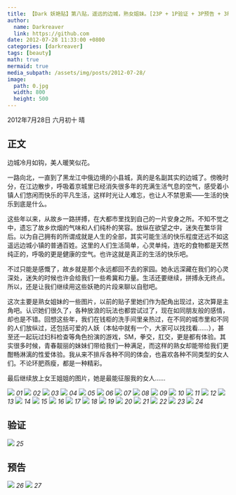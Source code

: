 ```yaml
---
title: 【Dark 妖艳贴】第八贴，遥远的边城，熟女姐妹。[23P + 1P验证 + 3P预告 + 3P花絮]
author:
  name: Darkreaver
  link: https://github.com
date: 2012-07-28 11:33:00 +0800
categories: [darkreaver]
tags: [beauty]
math: true
mermaid: true
media_subpath: /assets/img/posts/2012-07-28/
image:
  path: 0.jpg
  width: 800
  height: 500
---
```


2012年7月28日  六月初十  晴

## 正文

边城冷月如钩，美人暖笑似花。

一路向北，一直到了黑龙江中俄边境的小县城，真的是名副其实的边城了。傍晚时分，在江边散步，呼吸着京城里已经消失很多年的充满生活气息的空气，感受着小镇人们悠闲而快乐的平凡生活，这样时光让人难忘，也让人不禁思索——生活的快乐到底是什么。

这些年以来，从故乡一路拼搏，在大都市里找到自己的一片安身之所。不知不觉之中，遗忘了故乡炊烟的气味和人们纯朴的笑容。放纵在欲望之中，迷失在繁华背后。以为自己拥有的所谓成就是人生的全部，其实可能生活的快乐程度还远不如这遥远边城小镇的普通百姓。这里的人们生活简单，心灵单纯，连吃的食物都是天然纯正的，呼吸的更是健康的空气。也许这就是真正的生活的快乐吧。

不过只能是感慨了，故乡就是那个永远都回不去的家园。她永远深藏在我们的心灵深处，迷失的时候也许会给我们一些希冀和力量。生活还要继续，拼搏永无终点。所以，还是让我们继续用这些妖艳的片段来聊以自慰吧。

这次主要是熟女姐妹的一些图片，以前的贴子里她们作为配角出现过，这次算是主角吧。认识她们很久了，各种放浪的玩法也都尝试过了，现在如同朋友般的感情，却也是不错。回想这些年，我们在钱柜的洗手间里亲热过，在不同的城市里和不同的人们放纵过，还包括可爱的人妖（本帖中就有一个，大家可以找找看……），甚至还一起玩过妇科检查等角色扮演的游戏，SM，拳交，肛交，更是都有体验。其实很多时候，青春靓丽的妹妹们带给我们一种满足，而这样的熟女却能带给我们更酣畅淋漓的性爱体验。我从来不排斥各种不同的体会，也喜欢各种不同类型的女人们。不论环肥燕瘦，都是一种精彩。

最后继续放上女王姐姐的图片，她是最能征服我的女人……

![](1.jpg)
_01_
![](2.jpg)
_02_
![](3.jpg)
_03_
![](4.jpg)
_04_
![](5.jpg)
_05_
![](6.jpg)
_06_
![](7.jpg)
_07_
![](8.jpg)
_08_
![](9.jpg)
_09_
![](10.jpg)
_10_
![](11.jpg)
_11_
![](12.jpg)
_12_
![](13.jpg)
_13_
![](14.jpg)
_14_
![](15.jpg)
_15_
![](16.jpg)
_16_
![](17.jpg)
_17_
![](18.jpg)
_18_
![](19.jpg)
_19_
![](20.jpg)
_20_
![](21.jpg)
_21_
![](22.jpg)
_22_
![](23.jpg)
_23_
![](24.jpg)
_24_

## 验证

![](25.jpg)
_25_

## 预告

![](26.jpg)
_26_
![](27.jpg)
_27_